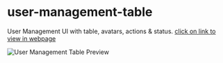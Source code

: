# user-management-table
User Management UI with table, avatars, actions & status. [click on link to view in webpage](https://463176-umar-rajput-user-management.netlify.app/)

![User Management Table Preview](https://iili.io/FvsNXxs.jpg)
